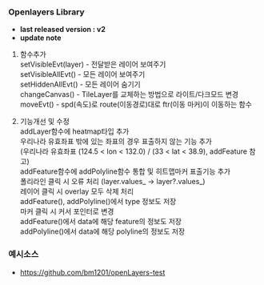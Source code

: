 ### Openlayers Library
- **last released version : v2**
- **update note**
1. 함수추가  
   setVisibleEvt(layer) - 전달받은 레이어 보여주기  
   setVisibleAllEvt() - 모든 레이어 보여주기  
   setHiddenAllEvt() - 모든 레이어 숨기기  
   changeCanvas() - TileLayer를 교체하는 방법으로 라이트/다크모드 변경  
   moveEvt() - spd(속도)로 route(이동경로)대로 ftr(이동 마커)이 이동하는 함수  

2. 기능개선 및 수정  
   addLayer함수에 heatmap타입 추가  
   우리나라 유효좌표 밖에 있는 좌표의 경우 표출하지 않는 기능 추가  
   (우리나라 유효좌표 (124.5 < lon < 132.0) / (33 < lat < 38.9), addFeature 참고)  
   addFeature함수에 addPolyline함수 통합 및 히트맵마커 표출기능 추가  
   폴리라인 클릭 시 오류 처리 (layer.values_ -> layer?.values_)  
   레이어 클릭 시 overlay 모두 삭제 처리  
   addFeature(), addPolyline()에서 type 정보도 저장  
   마커 클릭 시 커서 포인터로 변경  
   addFeature()에서 data에 해당 feature의 정보도 저장  
   addPolyline()에서 data에 해당 polyline의 정보도 저장  

### 예시소스
- https://github.com/bm1201/openLayers-test
